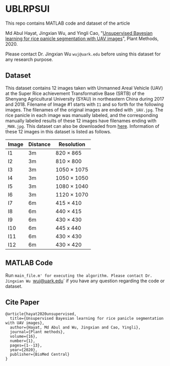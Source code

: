 # UBLRPSUI
This repo contains MATLAB code and dataset of the article

Md Abul Hayat, Jingxian Wu, and Yingli Cao, "[Unsupervised Bayesian learning for rice panicle segmentation with UAV images](https://plantmethods.biomedcentral.com/articles/10.1186/s13007-020-00567-8)", Plant Methods, 2020.

Please contact Dr. Jingxian Wu `wuj@uark.edu` before using this dataset for any research purpose.

## Dataset 
This dataset contains 12 images taken with Unmanned Areal Vehicle (UAV) at the Super Rice achievement Transformative Base (SRTB) of the Shenyang Agricultural University (SYAU) in northeastern China during 2017 and 2018.  Filename of Image #1 starts with `I1` and so forth for the following images. The filenames of the original images are ended with `_UAV.jpg`. The rice panicle in each image was manually labeled, and the corresponding manually labeled results of these 12 images have filenames ending with `_MAN.jpg`. This dataset can also be downloaded from [here](https://wuj.hosted.uark.edu/research/datasets/panicle/UBLRPSUI.zip). Information of these 12 images in this dataset is listed as follows.

| Image |	Distance | Resolution |
| --- | --- | --- |
| I1	| 3m | 820 × 865 |
| I2 | 3m | 810 × 800 |
| I3 | 3m | 1050 × 1075 |  
| I4 | 3m | 1050 × 1050 |  
| I5 | 3m | 1080 × 1040 |  
| I6 | 3m | 1120 × 1070 | 
| I7 | 6m | 415 × 410 | 
| I8 | 6m | 440 × 415 | 
| I9 | 6m | 430 × 430 | 
| I10 | 6m | 445 x 440 |
| I11 | 6m | 430 × 430 |   
| I12 | 6m | 430 × 420 |  

## MATLAB Code
Run `main_file.m' for executing the algorithm. Please contact Dr. Jingxian Wu `wuj@uark.edu` if you have any question regarding the code or dataset.

## Cite Paper
```
@article{hayat2020unsupervised,
  title={Unsupervised Bayesian learning for rice panicle segmentation with UAV images},
  author={Hayat, Md Abul and Wu, Jingxian and Cao, Yingli},
  journal={Plant methods},
  volume={16},
  number={1},
  pages={1--13},
  year={2020},
  publisher={BioMed Central}
}
```

